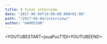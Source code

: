 ```yaml
---
title: A final interview
date: "2017-06-04T19:00:00.000+01:00"
path: "/2017-06-04/interview/"
author: "HARRISON"
---
```


=YOUTUBESTART=jsuaPucT1DI=YOUTUBEEND=
